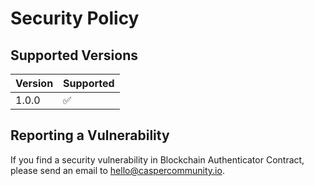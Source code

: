 # Security Policy

## Supported Versions

| Version | Supported          |
| ------- | ------------------ |
| 1.0.0   | :white_check_mark: |


## Reporting a Vulnerability

If you find a security vulnerability in Blockchain Authenticator Contract, please send an email to hello@caspercommunity.io.
